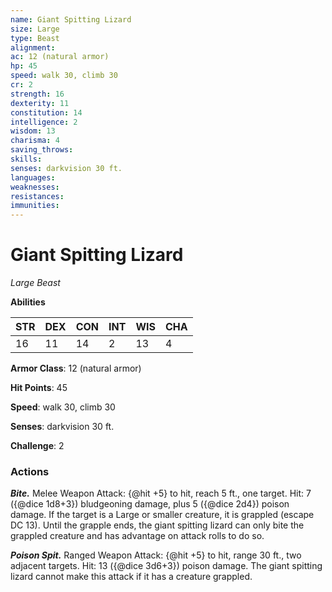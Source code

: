 ```yaml
---
name: Giant Spitting Lizard
size: Large
type: Beast
alignment: 
ac: 12 (natural armor)
hp: 45
speed: walk 30, climb 30
cr: 2
strength: 16
dexterity: 11
constitution: 14
intelligence: 2
wisdom: 13
charisma: 4
saving_throws:
skills:
senses: darkvision 30 ft.
languages:
weaknesses:
resistances:
immunities:
---
```


# Giant Spitting Lizard

*Large Beast*

**Abilities**

| STR | DEX | CON | INT | WIS | CHA |
| --- | --- | --- | --- | --- | --- |
| 16 | 11 | 14 | 2 | 13 | 4 |

**Armor Class**: 12 (natural armor)

**Hit Points**: 45

**Speed**: walk 30, climb 30

**Senses**: darkvision 30 ft.

**Challenge**: 2

### Actions
***Bite.*** Melee Weapon Attack: {@hit +5} to hit, reach 5 ft., one target. Hit: 7 ({@dice 1d8+3}) bludgeoning damage, plus 5 ({@dice 2d4}) poison damage. If the target is a Large or smaller creature, it is grappled (escape DC 13). Until the grapple ends, the giant spitting lizard can only bite the grappled creature and has advantage on attack rolls to do so.

***Poison Spit.*** Ranged Weapon Attack: {@hit +5} to hit, range 30 ft., two adjacent targets. Hit: 13 ({@dice 3d6+3}) poison damage. The giant spitting lizard cannot make this attack if it has a creature grappled.


